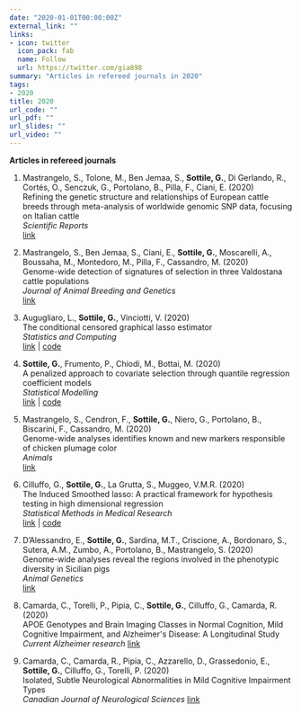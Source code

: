 ```yaml
---
date: "2020-01-01T00:00:00Z"
external_link: ""
links:
- icon: twitter
  icon_pack: fab
  name: Follow
  url: https://twitter.com/gia898
summary: "Articles in refereed journals in 2020"
tags:
- 2020
title: 2020
url_code: ""
url_pdf: ""
url_slides: ""
url_video: ""
---
```


**Articles in refereed journals**  
1. Mastrangelo, S., Tolone, M., Ben Jemaa, S., **Sottile, G.**, Di Gerlando, R., Cortés, O., Senczuk, G., Portolano, B., Pilla, F., Ciani, E. (2020)    
Refining the genetic structure and relationships of European cattle breeds through meta-analysis of worldwide genomic SNP data, focusing on Italian cattle      
*Scientific Reports*      
[link](https://www.nature.com/articles/s41598-020-71375-2)

1. Mastrangelo, S., Ben Jemaa, S., Ciani, E., **Sottile, G.**, Moscarelli, A., Boussaha, M., Montedoro, M., Pilla, F., Cassandro, M. (2020)    
Genome-wide detection of signatures of selection in three Valdostana cattle populations   
*Journal of Animal Breeding and Genetics*   
[link](https://onlinelibrary.wiley.com/doi/full/10.1111/jbg.12476)

1. Augugliaro, L., **Sottile, G.**, Vinciotti, V. (2020)    
The conditional censored graphical lasso estimator    
*Statistics and Computing*      
[link](https://link.springer.com/article/10.1007/s11222-020-09945-7) | [code](https://cran.r-project.org/web/packages/cglasso/index.html)

1. **Sottile, G.**, Frumento, P., Chiodi, M., Bottai, M. (2020)   
A penalized approach to covariate selection through quantile regression coefficient models    
*Statistical Modelling*     
[link](https://journals.sagepub.com/doi/full/10.1177/1471082X19825523) | [code](https://cran.r-project.org/web/packages/qrcmNP/index.html)

1. Mastrangelo, S., Cendron, F., **Sottile, G.**, Niero, G., Portolano, B., Biscarini, F., Cassandro, M. (2020)    
Genome-wide analyses identifies known and new markers responsible of chicken plumage color      
*Animals*     
[link](https://www.mdpi.com/2076-2615/10/3/493)

1. Cilluffo, G., **Sottile, G.**, La Grutta, S., Muggeo, V.M.R. (2020)    
The Induced Smoothed lasso: A practical framework for hypothesis testing in high dimensional regression    
*Statistical Methods in Medical Research*   
[link](https://journals.sagepub.com/doi/full/10.1177/0962280219842890) | [code](https://cran.r-project.org/web/packages/islasso/index.html)

1. D’Alessandro, E., **Sottile, G.**, Sardina, M.T., Criscione, A., Bordonaro, S., Sutera, A.M., Zumbo, A., Portolano, B., Mastrangelo, S. (2020)   
Genome-wide analyses reveal the regions involved in the phenotypic diversity in Sicilian pigs   
*Animal Genetics*   
[link](https://onlinelibrary.wiley.com/doi/abs/10.1111/age.12887)

1. Camarda, C., Torelli, P., Pipia, C., **Sottile, G.**, Cilluffo, G., Camarda, R. (2020)   
APOE Genotypes and Brain Imaging Classes in Normal Cognition, Mild Cognitive Impairment, and Alzheimer's Disease: A Longitudinal Study    
*Current Alzheimer research*
[link](https://www.eurekaselect.com/187691/article)

1. Camarda, C., Camarda, R., Pipia, C., Azzarello, D., Grassedonio, E., **Sottile, G.**, Cilluffo, G., Torelli, P. (2020)    
Isolated, Subtle Neurological Abnormalities in Mild Cognitive Impairment Types    
*Canadian Journal of Neurological Sciences*
[link](https://www.cambridge.org/core/journals/canadian-journal-of-neurological-sciences/article/isolated-subtle-neurological-abnormalities-in-mild-cognitive-impairment-types/C843E13771D46677512E55B3E189FEAD)
